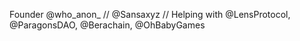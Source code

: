 Founder @who_anon_ // @Sansaxyz // Helping with @LensProtocol, @ParagonsDAO, @Berachain, @OhBabyGames